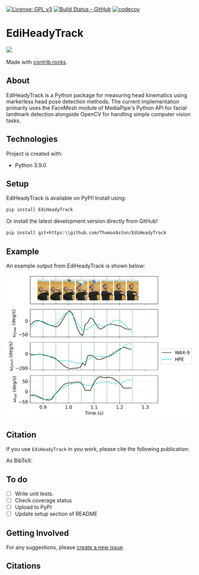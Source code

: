 
[![License: GPL v3](https://img.shields.io/badge/License-GPLv3-blue.svg)](https://www.gnu.org/licenses/gpl-3.0) 
[![Build Status - GitHub](https://github.com/ThomasAston/EdiHeadyTrack/workflows/pytesting/badge.svg)](https://github.com/ThomasAston/EdiHeadyTrack/actions/workflows/pytesting.yml)
[![codecov](https://codecov.io/gh/ThomasAston/EdiHeadyTrack/branch/master/graph/badge.svg?token=FOE3NBS07X)](https://codecov.io/gh/younjames/trote3d)
# EdiHeadyTrack

<a href="https://github.com/ThomasAston/EdiHeadyTrack/graphs/contributors">
  <img src="https://contrib.rocks/image?repo=ThomasAston/EdiHeadyTrack" />
</a>

Made with [contrib.rocks](https://contrib.rocks).

<!-- ## Table of contents
- [EdiHeadyTrack](#ediheadytrack)
  - [Table of contents](#table-of-contents)
  - [About](#about)
  - [Technologies](#technologies)
  - [Setup](#setup)
  - [Citation](#citation)
  - [To do](#to-do)
  - [Getting Involved](#getting-involved)
  - [Citations](#citations) -->

## About
EdiHeadyTrack is a Python package for measuring head kinematics using markerless head pose detection methods. The current implementation primarily uses the FaceMesh module of MediaPipe's Python API for facial landmark detection alongside OpenCV for handling simple computer vision tasks.


## Technologies
Project is created with:
* Python 3.9.0
	
## Setup
EdiHeadyTrack is available on PyPI! Install using:
```bash
pip install EdiHeadyTrack
```

Or install the latest development version directly from GitHub!
```bash
pip install git+https:\\github.com/ThomasAston/EdiHeadyTrack
```

## Example
An example output from EdiHeadyTrack is shown below:

![Example image](https://github.com/ThomasAston/EdiHeadyTrack/blob/master/data/plot%20images/comparison.png)


<!-- ## Change log
See [CHANGELOG.md](https://github.com/ThomasAston/EdiHeadyTrack/blob/master/CHANGELOG.md).


## Contributing
See [CONTRIBUTING.md](https://github.com/ThomasAston/EdiHeadyTrack/blob/master/CONTRIBUTING.md). -->


## Citation
If you use `EdiHeadyTrack` in you work, please cite the following publication:

<!-- > S. Heldens, A. Sclocco, H. Dreuning, B. van Werkhoven, P. Hijma, J. Maassen & R.V. van Nieuwpoort (2022), "litstudy: A Python package for literature reviews", SoftwareX 20 -->


As BibTeX:

<!-- ```
@article{litstudy,
    title = {litstudy: A Python package for literature reviews},
    journal = {SoftwareX},
    volume = {20},
    pages = {101207},
    year = {2022},
    issn = {2352-7110},
    doi = {https://doi.org/10.1016/j.softx.2022.101207},
    url = {https://www.sciencedirect.com/science/article/pii/S235271102200125X},
    author = {S. Heldens and A. Sclocco and H. Dreuning and B. {van Werkhoven} and P. Hijma and J. Maassen and R. V. {van Nieuwpoort}},
}
``` -->


## To do
- [ ] Write unit tests.
- [ ] Check coverage status
- [ ] Upload to PyPI
- [ ] Update setup section of README

## Getting Involved
For any suggestions, please [create a new issue](https://github.com/ThomasAston/EdiHeadyTrack/issues).

## Citations
<!-- 1. Teixeira-Dias, F. (1995). *Numerical simulation of tensile and shear tests in plane strain and plane stress* (Doctoral dissertation)
2. Teixeira-Dias, F. and Menezes, L.F. (2001), *Numerical aspects of finite element simulations of residual stresses in metal matrix composites*. Int. J. Numer. Meth. Engng., 50: 629-644.


[1]: https://www.researchgate.net/publication/237021517_Numerical_simulation_of_tensile_and_shear_tests_in_plane_strain_and_plane_stress
[2]: https://doi.org/10.1002/1097-0207(20010130)50:3<629::AID-NME41>3.0.CO;2-7 -->



